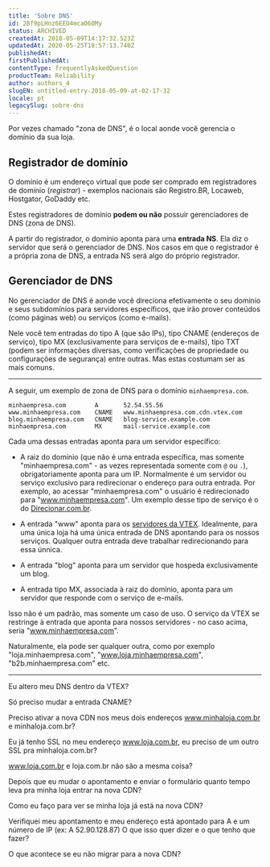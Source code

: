 ```yaml
---
title: 'Sobre DNS'
id: 2Bf9pLHnz6EEO4mcaO60My
status: ARCHIVED
createdAt: 2018-05-09T14:17:32.523Z
updatedAt: 2020-05-25T18:57:13.740Z
publishedAt: 
firstPublishedAt: 
contentType: frequentlyAskedQuestion
productTeam: Reliability
author: authors_4
slugEN: untitled-entry-2018-05-09-at-02-17-32
locale: pt
legacySlug: sobre-dns
---
```


Por vezes chamado "zona de DNS", é o local aonde você gerencia o domínio da sua loja.

## Registrador de domínio

O domínio é um endereço virtual que pode ser comprado em registradores de domínio (_registrar_) - exemplos nacionais são Registro.BR, Locaweb, Hostgator, GoDaddy etc.

Estes registradores de domínio **podem ou não** possuir gerenciadores de DNS (zona de DNS).

A partir do registrador, o domínio aponta para uma __entrada NS__. Ela diz o servidor que será o gerenciador de DNS. Nos casos em que o registrador é a própria zona de DNS, a entrada NS será algo do próprio registrador.

## Gerenciador de DNS

No gerenciador de DNS é aonde você direciona efetivamente o seu domínio e seus subdomínios para servidores específicos, que irão prover conteúdos (como páginas web) ou serviços (como e-mails).

Nele você tem entradas do tipo A (que são IPs), tipo CNAME (endereços de serviço), tipo MX (exclusivamente para serviços de e-mails), tipo TXT (podem ser informações diversas, como verificações de propriedade ou configurações de segurança) entre outras. Mas estas costumam ser as mais comuns.

---

A seguir, um exemplo de zona de DNS para o domínio `minhaempresa.com`.

```
minhaempresa.com        A       52.54.55.56
www.minhaempresa.com    CNAME   www.minhaempresa.com.cdn.vtex.com
blog.minhaempresa.com   CNAME   blog-service.example.com
minhaempresa.com        MX      mail-service.example.com
```

Cada uma dessas entradas aponta para um servidor específico:

- A raiz do domínio (que não é uma entrada específica, mas somente "minhaempresa.com" - as vezes representada somente com `@` ou `.`), obrigatoriamente aponta para um IP. Normalmente é um servidor ou serviço exclusivo para redirecionar o endereço para outra entrada. Por exemplo, ao acessar "minhaempresa.com" o usuário é redirecionado para "www.minhaempresa.com". Um exemplo desse tipo de serviço é o do [Direcionar.com.br](http://direcionar.com.br).

- A entrada "www" aponta para os [servidores da VTEX](). Idealmente, para uma única loja há uma única entrada de DNS apontando para os nossos serviços. Qualquer outra entrada deve trabalhar redirecionando para essa únnica.

- A entrada "blog" aponta para um servidor que hospeda exclusivamente um blog.

- A entrada tipo MX, associada à raiz do domínio, aponta para um servidor que responde com o serviço de e-mails.

Isso não é um padrão, mas somente um caso de uso. O serviço da VTEX se restringe à entrada que aponta para nossos servidores - no caso acima, seria "www.minhaempresa.com".

Naturalmente, ela pode ser qualquer outra, como por exemplo "loja.minhaempresa.com", "www.loja.minhaempresa.com", "b2b.minhaempresa.com" etc.

---





Eu altero meu DNS dentro da VTEX?

Só preciso mudar a entrada CNAME?

Preciso ativar a nova CDN nos meus dois endereços www.minhaloja.com.br e minhaloja.com.br?

Eu já tenho SSL no meu endereço www.loja.com.br, eu preciso de um outro SSL pra minhaloja.com.br?

www.loja.com.br e loja.com.br não são a mesma coisa?

Depois que eu mudar o apontamento e enviar o formulário quanto tempo leva pra minha loja entrar na nova CDN?

Como eu faço para ver se minha loja já está na nova CDN?

Verifiquei meu apontamento e meu endereço está apontado para A e um número de IP (ex:  A  52.90.128.87) 
O que isso quer dizer e o que tenho que fazer?

O que acontece se eu não migrar para a nova CDN?
